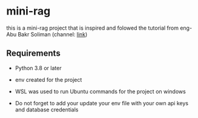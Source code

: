 # mini-rag

this is a mini-rag project that is inspired and folowed the tutorial from eng- Abu Bakr Soliman (channel: [link](https://www.youtube.com/@bakrianoo))

## Requirements

- Python 3.8 or later

- env created for the project

- WSL was used to run Ubuntu commands for the project on windows

- Do not forget to add your update your env file with your own api keys and database credentials
